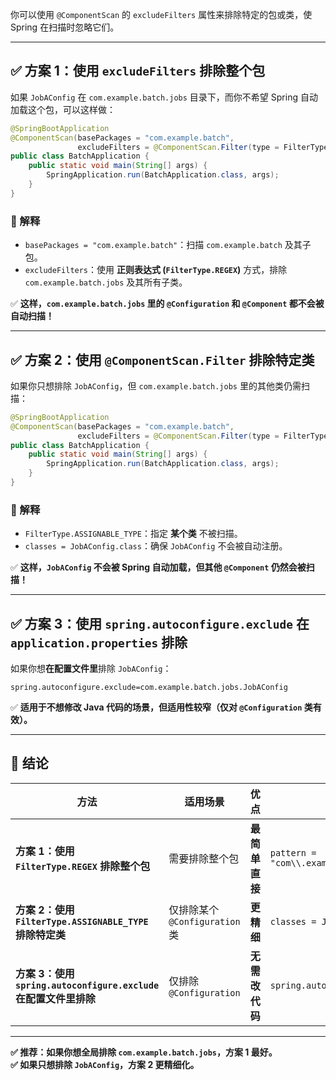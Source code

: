 你可以使用 `@ComponentScan` 的 `excludeFilters` 属性来排除特定的包或类，使 Spring 在扫描时忽略它们。  

---

## **✅ 方案 1：使用 `excludeFilters` 排除整个包**
如果 `JobAConfig` 在 `com.example.batch.jobs` 目录下，而你不希望 Spring 自动加载这个包，可以这样做：
```java
@SpringBootApplication
@ComponentScan(basePackages = "com.example.batch", 
               excludeFilters = @ComponentScan.Filter(type = FilterType.REGEX, pattern = "com\\.example\\.batch\\.jobs\\..*"))
public class BatchApplication {
    public static void main(String[] args) {
        SpringApplication.run(BatchApplication.class, args);
    }
}
```
### **📌 解释**
- `basePackages = "com.example.batch"`：扫描 `com.example.batch` 及其子包。  
- `excludeFilters`：使用 **正则表达式 (`FilterType.REGEX`)** 方式，排除 `com.example.batch.jobs` 及其所有子类。  

✅ **这样，`com.example.batch.jobs` 里的 `@Configuration` 和 `@Component` 都不会被自动扫描！**

---

## **✅ 方案 2：使用 `@ComponentScan.Filter` 排除特定类**
如果你只想排除 `JobAConfig`，但 `com.example.batch.jobs` 里的其他类仍需扫描：
```java
@SpringBootApplication
@ComponentScan(basePackages = "com.example.batch", 
               excludeFilters = @ComponentScan.Filter(type = FilterType.ASSIGNABLE_TYPE, classes = JobAConfig.class))
public class BatchApplication {
    public static void main(String[] args) {
        SpringApplication.run(BatchApplication.class, args);
    }
}
```
### **📌 解释**
- `FilterType.ASSIGNABLE_TYPE`：指定 **某个类** 不被扫描。
- `classes = JobAConfig.class`：确保 `JobAConfig` 不会被自动注册。

✅ **这样，`JobAConfig` 不会被 Spring 自动加载，但其他 `@Component` 仍然会被扫描！**

---

## **✅ 方案 3：使用 `spring.autoconfigure.exclude` 在 `application.properties` 排除**
如果你想**在配置文件里**排除 `JobAConfig`：
```properties
spring.autoconfigure.exclude=com.example.batch.jobs.JobAConfig
```
✅ **适用于不想修改 Java 代码的场景，但适用性较窄（仅对 `@Configuration` 类有效）。**

---

## **🚀 结论**
| **方法** | **适用场景** | **优点** | **示例** |
|----------|------------|---------|---------|
| **方案 1：使用 `FilterType.REGEX` 排除整个包** | 需要排除整个包 | **最简单直接** | `pattern = "com\\.example\\.batch\\.jobs\\..*"` |
| **方案 2：使用 `FilterType.ASSIGNABLE_TYPE` 排除特定类** | 仅排除某个 `@Configuration` 类 | **更精细** | `classes = JobAConfig.class` |
| **方案 3：使用 `spring.autoconfigure.exclude` 在配置文件里排除** | 仅排除 `@Configuration` | **无需改代码** | `spring.autoconfigure.exclude=JobAConfig` |

---

**✅ 推荐：如果你想全局排除 `com.example.batch.jobs`，方案 1 最好。**  
**✅ 如果只想排除 `JobAConfig`，方案 2 更精细化。**